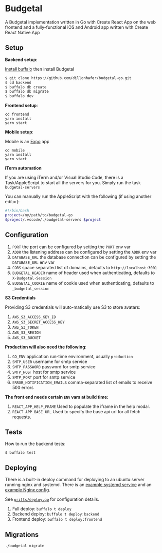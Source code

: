 # Budgetal

A Budgetal implementation written in Go with Create React App on the
web frontend and a fully-functional iOS and Android app written with Create React Native App

## Setup

**Backend setup**:

[Install buffalo](https://gobuffalo.io/docs/installation#basic-installation) then install Budgetal

```sh
$ git clone https://github.com/dillonhafer/budgetal-go.git
$ cd backend
$ buffalo db create
$ buffalo db migrate
$ buffalo dev
```

**Frontend setup**:

```
cd frontend
yarn install
yarn start
```

**Mobile setup**:

Mobile is an [Expo](https://expo.io) app

```
cd mobile
yarn install
yarn start
```

**iTerm automation**

If you are using iTerm and/or Visual Studio Code, there is a Task/AppleScript to start all
the servers for you. Simply run the task `budgetal-servers`

You can manually run the AppleScript with the following (if using another editor):

```sh
#!/bin/bash
project=/my/path/to/budgetal-go
$project/.vscode/./budgetal-servers $project
```

## Configuration

1. `PORT` the port can be configured by setting the `PORT` env var
2. `ADDR` the listening address can be configured by setting the `ADDR` env var
3. `DATABASE_URL` the database connection can be configured by setting the `DATABASE_URL` env var
4. `CORS` space separated list of domains, defaults to `http://localhost:3001`
5. `BUDGETAL_HEADER` name of header used when authenticating, defaults to `X-Budgetal-Session`
6. `BUDGETAL_COOKIE` name of cookie used when authenticating, defaults to `_budgetal_session`

**S3 Credentials**

Providing S3 credentials will auto-matically use S3 to store avatars:

1. `AWS_S3_ACCESS_KEY_ID`
2. `AWS_S3_SECRET_ACCESS_KEY`
3. `AWS_S3_TOKEN`
4. `AWS_S3_REGION`
5. `AWS_S3_BUCKET`

**Production will also need the following:**

1. `GO_ENV` application run-time environment, usually `production`
2. `SMTP_USER` username for smtp service
3. `SMTP_PASSWORD` password for smtp service
4. `SMTP_HOST` host for smtp service
5. `SMTP_PORT` port for smtp service
6. `ERROR_NOTIFICATION_EMAILS` comma-separated list of emails to receive 500 errors

**The front end needs certain `ENV` vars at build time:**

1. `REACT_APP_HELP_FRAME` Used to populate the iframe in the help modal.
2. `REACT_APP_BASE_URL` Used to specify the base api url for all fetch requests.

## Tests

How to run the backend tests:

```
$ buffalo test
```

## Deploying

There is a built-in deploy command for deploying to an ubuntu server running nginx and systemd. There is an [example systemd service](backend/budgetal.service.example) and an [example Nginx config](backend/nginx.conf.example).

See [`grifts/deploy.go`](backend/grifts/deploy.go) for configuration details.

1. Full deploy: `buffalo t deploy`
2. Backend deploy: `buffalo t deploy:backend`
3. Frontend deploy: `buffalo t deploy:frontend`

## Migrations

`./budgetal migrate`
